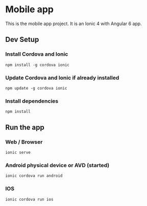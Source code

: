 # Mobile app
This is the mobile app project.  It is an Ionic 4 with Angular 6 app.

## Dev Setup

### Install Cordova and Ionic

``` cli
npm install -g cordova ionic
```

### Update Cordova and Ionic if already installed

``` cli
npm update -g cordova ionic
```

### Install dependencies

``` cli
npm install
```

## Run the app

### Web / Browser
``` cli
ionic serve
```

### Android physical device or AVD (started)

``` cli
ionic cordova run android
```

### IOS

``` cli
ionic cordova run ios
```
